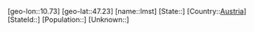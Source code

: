 ﻿---
location: [47.23,10.73]
type: City
tags:
- geo/City


SpocWebEntityId: 31107
isDeleted: false
confidential: public

---
[geo-lon::10.73]
[geo-lat::47.23]
[name::Imst]
[State::]
[Country::[Austria](geo/Continent/Europe/Austria.md)]
[StateId::]
[Population::]
[Unknown::]

